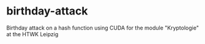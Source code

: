 # birthday-attack
Birthday attack on a hash function using CUDA for the module "Kryptologie" at the HTWK Leipzig
